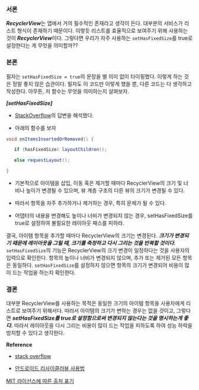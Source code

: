 ### 서론

***RecyclerView***는 앱에서 거의 필수적인 존재라고 생각이 든다. 대부분의 서비스가 리스트 형식이 존재하기 때문이다. 이렇듯 리스트를 효율적으로 보여주기 위해 사용하는 것이 ***RecyclerView***이다. 그렇다면 우리가 자주 사용하는 `setHasFixedSize`를 true로 설정한다는 게 무엇을 의미할까??



### 본론



필자는 `setHasFixedSize = true`의 문장을 별 의미 없이 타이핑했다. 이렇게 하는 것은 정말 좋지 않은 습관이다. 필자도 이 코드만 이렇게 했을 뿐, 다른 코드는 다 생각하고 작성한다. 아무튼, 저 함수는 무엇을 의미하는지 살펴보자.





***[setHasFixedSize]***

- [StackOverflow](https://stackoverflow.com/questions/28709220/understanding-recyclerview-sethasfixedsize)의 답변을 해석했다.

- 아래의 함수를 보자

```java
void onItemsInsertedOrRemoved() {

   if (hasFixedSize) layoutChildren();

   else requestLayout();

}
```



- 기본적으로 아이템을 삽입, 이동 혹은 제거할 때마다 RecyclerView의 크기 및 너비나 높이가 변경될 수 있으며, 뷰 계층 구조의 다른 뷰의 크기가 변경될 수 있다.

- 따라서 항목을 자주 추가하거나 제거하는 경우, 특히 문제가 될 수 있다.

- 어댑터의 내용을 변경해도 높이나 너비가 변경되지 않는 경우, setHasFixedSize를 true로 설정하여 불필요한 레이아웃 패스를 피하라.





결국, 아이템 항목을 추가할 때마다 RecyclerView의 크기는 변경된다. ***크기가 변경되기 때문에 레이아웃을 그릴 때, 크기를 측정하고 다시 그리는 것을 반복할 것이다.*** `setHasFixedSize`의 기능은 RecyclerView의 크기 변경이 일정하다는 것을 사용자의 입력으로 확인한다. 항목의 높이나 너비가 변경되지 않으며, 추가 또는 제거된 모든 항목은 동일하다. `setHasFixedSize`를 설정하지 않으면 항목의 크기가 변경되어 비용이 많이 드는 작업을 하는지 확인한다.



### 결론

대부분 RecyclerView를 사용하는 목적은 동일한 크기의 아이템 항목을 사용자에게 리스트로 보여주기 위해서다. 따라서 아이템의 크기가 변하는 경우는 없을 것이고, 그렇다면 ***setHasFixedSize를 true로 설정함으로써 변경되지 않는다는 것을 명시하는게 좋다.*** 따라서 레이아웃을 다시 그리는 비용이 많이 드는 작업을 피하도록 하여 성능 하락을 방지할 수 있다고 생각한다. 





**Reference**

- [stack overflow](https://stackoverflow.com/questions/28709220/understanding-recyclerview-sethasfixedsize)

- [안드로이드 리사이클러뷰 사용법](https://godog.tistory.com/entry/%EC%95%88%EB%93%9C%EB%A1%9C%EC%9D%B4%EB%93%9C-%EB%A6%AC%EC%82%AC%EC%9D%B4%ED%81%B4%EB%9F%AC%EB%B7%B0RecyclerView-1)

[MIT 라이선스에 따른 출처 표기](https://github.com/WooVictory/Ready-For-Tech-Interview)